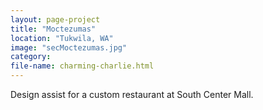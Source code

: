 ```yaml
---
layout: page-project
title: "Moctezumas"
location: "Tukwila, WA"
image: "secMoctezumas.jpg"
category:
file-name: charming-charlie.html
---
```


Design assist for a custom restaurant at South Center Mall.
